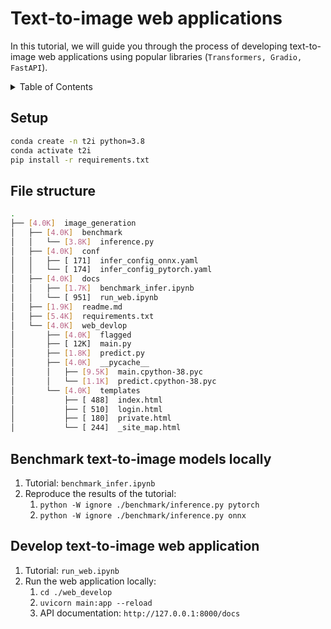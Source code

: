 # Text-to-image web applications
In this tutorial, we will guide you through the process of developing text-to-image web applications using popular libraries (`Transformers, Gradio, FastAPI`).


<details>
  <summary>Table of Contents</summary>
  <ol>
    <li><a href="#setup">Setup</a></li>
    <li><a href="#file-structure">File structure</a></li>
    <li><a href="#benchmark-text-to-image-models-locally">Benchmark text-to-image models locally</a></li>
    <li><a href="#develop-text-to-image-web-application">Develop text-to-image web application</a></li>
  </ol>
</details>

## Setup
```bash
conda create -n t2i python=3.8
conda activate t2i
pip install -r requirements.txt
```

## File structure
```bash
.
├── [4.0K]  image_generation
│   ├── [4.0K]  benchmark
│   │   └── [3.8K]  inference.py
│   ├── [4.0K]  conf
│   │   ├── [ 171]  infer_config_onnx.yaml
│   │   └── [ 174]  infer_config_pytorch.yaml
│   ├── [4.0K]  docs
│   │   ├── [1.7K]  benchmark_infer.ipynb
│   │   └── [ 951]  run_web.ipynb
│   ├── [1.9K]  readme.md
│   ├── [5.4K]  requirements.txt
│   └── [4.0K]  web_devlop
│       ├── [4.0K]  flagged
│       ├── [ 12K]  main.py
│       ├── [1.8K]  predict.py
│       ├── [4.0K]  __pycache__
│       │   ├── [9.5K]  main.cpython-38.pyc
│       │   └── [1.1K]  predict.cpython-38.pyc
│       └── [4.0K]  templates
│           ├── [ 488]  index.html
│           ├── [ 510]  login.html
│           ├── [ 180]  private.html
│           └── [ 244]  _site_map.html
```

## Benchmark text-to-image models locally

1. Tutorial: `benchmark_infer.ipynb`
2. Reproduce the results of the tutorial: 
   1. `python -W ignore ./benchmark/inference.py pytorch`  
   2. `python -W ignore ./benchmark/inference.py onnx`

## Develop text-to-image web application

1. Tutorial: `run_web.ipynb`
2. Run the web application locally:
   1. `cd ./web_develop`
   2. `uvicorn main:app --reload`
   3. API documentation: `http://127.0.0.1:8000/docs`